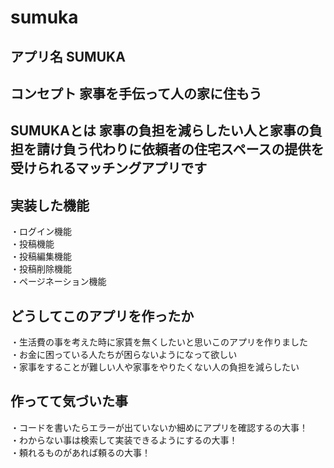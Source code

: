 # sumuka
## アプリ名 SUMUKA 
## コンセプト 家事を手伝って人の家に住もう 
## SUMUKAとは 家事の負担を減らしたい人と家事の負担を請け負う代わりに依頼者の住宅スペースの提供を受けられるマッチングアプリです 
## 実装した機能  
・ログイン機能  
・投稿機能  
・投稿編集機能  
・投稿削除機能  
・ページネーション機能  
## どうしてこのアプリを作ったか  
・生活費の事を考えた時に家賃を無くしたいと思いこのアプリを作りました  
・お金に困っている人たちが困らないようになって欲しい  
・家事をすることが難しい人や家事をやりたくない人の負担を減らしたい  
## 作ってて気づいた事  
・コードを書いたらエラーが出ていないか細めにアプリを確認するの大事！  
・わからない事は検索して実装できるようにするの大事！  
・頼れるものがあれば頼るの大事！
